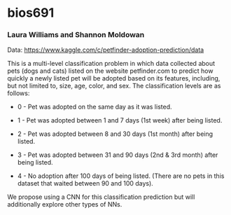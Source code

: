 # bios691
### Laura Williams and Shannon Moldowan

Data: https://www.kaggle.com/c/petfinder-adoption-prediction/data

This is a multi-level classification problem in which data collected about pets (dogs and cats) listed on the website petfinder.com to predict how quickly a newly listed pet will be adopted based on its features, including, but not limited to, size, age, color, and sex. The classification levels are as follows:

* 0 - Pet was adopted on the same day as it was listed.

* 1 - Pet was adopted between 1 and 7 days (1st week) after being listed.

* 2 - Pet was adopted between 8 and 30 days (1st month) after being listed.

* 3 - Pet was adopted between 31 and 90 days (2nd & 3rd month) after being listed.

* 4 - No adoption after 100 days of being listed. (There are no pets in this dataset that waited between 90 and 100 days). 

We propose using a CNN for this classification prediction but will additionally explore other types of NNs.

